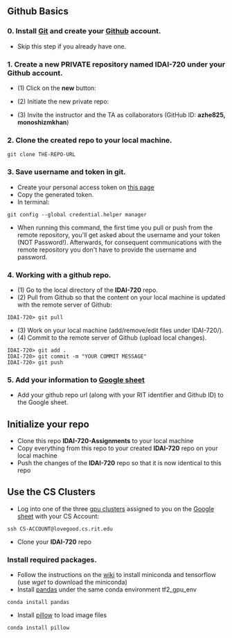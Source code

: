 

## Github Basics

### 0. Install [Git](https://git-scm.com/downloads) and create your [Github](https://github.com/) account.
 - Skip this step if you already have one.

### 1. Create a new PRIVATE repository named **IDAI-720** under your Github account.
 - (1) Click on the **new** button:
 
 - (2) Initiate the new private repo:
 
 - (3) Invite the instructor and the TA as collaborators (GitHub ID: **azhe825, monoshizmkhan**)

### 2. Clone the created repo to your local machine.
 ```
 git clone THE-REPO-URL
 ```

### 3. Save username and token in git.
 - Create your personal access token on [this page](https://github.com/settings/tokens)
 - Copy the generated token.
 - In terminal:
 ```
 git config --global credential.helper manager
 ```
 - When running this command, the first time you pull or push from the remote repository, you'll get asked about the username and your token (NOT Password!). Afterwards, for consequent communications with the remote repository you don't have to provide the username and password.

### 4. Working with a github repo.
 - (1) Go to the local directory of the **IDAI-720** repo.
 - (2) Pull from Github so that the content on your local machine is updated with the remote server of Github:
 ```
 IDAI-720> git pull
 ```
 - (3) Work on your local machine (add/remove/edit files under IDAI-720/).
 - (4) Commit to the remote server of Github (upload local changes).
 ```
 IDAI-720> git add .
 IDAI-720> git commit -m "YOUR COMMIT MESSAGE"
 IDAI-720> git push
 ```
 
 ### 5. Add your information to [Google sheet](https://docs.google.com/spreadsheets/d/1V_nL3YxqgevpsubZYKrFYXezbM1kMi4OLMY60mxUB0A/edit?usp=sharing)
 - Add your github repo url (along with your RIT identifier and Github ID) to the Google sheet.

## Initialize your repo

- Clone this repo **IDAI-720-Assignments** to your local machine
- Copy everything from this repo to your created **IDAI-720** repo on your local machine
- Push the changes of the **IDAI-720** repo so that it is now identical to this repo

## Use the CS Clusters

- Log into one of the three [gpu clusters](https://wiki.cs.rit.edu/index.php/Using_gpu_nodes) assigned to you on the [Google sheet](https://docs.google.com/spreadsheets/d/1V_nL3YxqgevpsubZYKrFYXezbM1kMi4OLMY60mxUB0A/edit?usp=sharing) with your CS Account:
```
ssh CS-ACCOUNT@lovegood.cs.rit.edu
```
- Clone your **IDAI-720** repo

### Install required packages.

- Follow the instructions on the [wiki](https://wiki.cs.rit.edu/index.php/Using_gpu_nodes) to install miniconda and tensorflow (use _wget_ to download the miniconda)
- Install [pandas](https://pandas.pydata.org/) under the same conda environment tf2_gpu_env
```
conda install pandas
```
- Install [pillow](https://pypi.org/project/Pillow/) to load image files
```
conda install pillow
```
